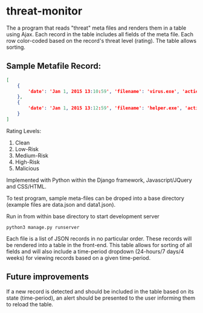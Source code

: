 # threat-monitor

The a program that reads "threat" meta files and renders them in a table using Ajax. Each record in the table includes all fields of the meta file. Each row color-coded based on the record's threat level (rating). The table allows sorting.

## Sample Metafile Record:

```json
[ 
    { 
        'date': 'Jan 1, 2015 13:10:59', 'filename': 'virus.exe', 'action': 'files-deleted', 'submit-type': 'FG300B3910602113/root', 'rating': 'high-risk'
    },
    { 
        'date': 'Jan 1, 2015 13:12:59', 'filename': 'helper.exe', 'action': 'files-added', 'submit-type': 'FG300B3910602113/root', 'rating': 'low-risk'
    } 
]
```

Rating Levels:

1. Clean
2. Low-Risk
3. Medium-Risk
4. High-Risk
5. Malicious

Implemented with Python within the Django framework, Javascript/JQuery and CSS/HTML.

To test program, sample meta-files can be droped into a base directory (example files are data.json and data1.json).

Run in from within base directory to start development server

```
python3 manage.py runserver
```

Each file is a list of JSON records in no particular order. These records will be rendered into a table in the front-end. This table allows for sorting of all fields and will also include a time-period dropdown (24-hours/7 days/4 weeks) for viewing records based on a given time-period.

## Future improvements

If a new record is detected and should be included in the table based on its state (time-period), an alert should be presented to the user informing them to reload the table.

